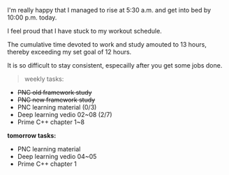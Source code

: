 I'm really happy that I managed to rise at 5:30 a.m. and get into bed by 10:00 p.m. today.

I feel proud that I have stuck to my workout schedule.

The cumulative time devoted to work and study amouted to 13 hours, thereby exceeding my set goal of 12 hours.

It is so difficult to stay consistent, especailly after you get some jobs done.

> weekly tasks:
+ ~~PNC old framework study~~
+ ~~PNC new framework study~~
+ PNC learning material (0/3)
+ Deep learning vedio 02~08 (2/7)
+ Prime C++ chapter 1~8

**tomorrow tasks:**
- PNC learning material
- Deep learning vedio 04~05
- Prime C++ chapter 1
